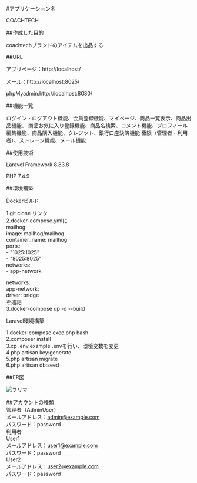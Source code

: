 #アプリケーション名

COACHTECH

##作成した目的

coachtechブランドのアイテムを出品する

##URL

アプリページ：http://localhost/

メール：http://localhost:8025/

phpMyadmin:http://localhost:8080/

##機能一覧

ログイン・ログアウト機能、会員登録機能、マイページ、商品一覧表示、商品出品機能、
商品お気に入り登録機能、商品名検索、コメント機能、プロフィール編集機能、商品購入機能、クレジット、銀行口座決済機能
権限（管理者・利用者）、ストレージ機能、メール機能

##使用技術

Laravel Framework 8.83.8

PHP 7.4.9

##環境構築

Dockerビルド

1.git clone リンク  
2.docker-compose.ymlに  
mailhog:   
    image: mailhog/mailhog  
    container_name: mailhog  
    ports:  
      - "1025:1025"  
      - "8025:8025"  
    networks:  
      - app-network  
  
networks:  
  app-network:  
    driver: bridge  
を追記  
3.docker-compose up -d --build  

Laravel環境構築

1.docker-compose exec php bash  
2.composer install  
3.cp .env.example .envを行い、環境変数を変更   
4.php artisan key:generate  
5.php artisan migrate  
6.php artisan db:seed  

##ER図

![フリマ](https://github.com/komataku02/FleaMarket/assets/142297650/21e3f2b2-5f10-4ca4-a684-4d612a61e583)

##アカウントの種類  
管理者（AdminUser）  
メールアドレス：admin@example.com  
パスワード：password  
利用者  
User1  
メールアドレス：user1@example.com  
パスワード：password  
User2  
メールアドレス：user2@example.com  
パスワード：password  
